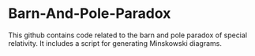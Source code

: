 # Barn-And-Pole-Paradox
This github contains code related to the barn and pole paradox of special relativity. It includes a script for generating Minskowski diagrams.
